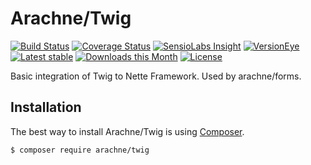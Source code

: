 Arachne/Twig
====

[![Build Status](https://img.shields.io/travis/Arachne/Twig.svg?style=flat-square)](https://travis-ci.org/Arachne/Twig)
[![Coverage Status](https://img.shields.io/coveralls/Arachne/Twig.svg?style=flat-square)](https://coveralls.io/github/Arachne/Twig)
[![SensioLabs Insight](https://img.shields.io/sensiolabs/i/9ae45ace-43df-4ee4-a4c3-6ab3d6f82022.svg?style=flat-square)](https://insight.sensiolabs.com/projects/9ae45ace-43df-4ee4-a4c3-6ab3d6f82022)
[![VersionEye](https://img.shields.io/versioneye/d/php/arachne:twig.svg?style=flat-square)](https://www.versioneye.com/php/arachne:twig)
[![Latest stable](https://img.shields.io/packagist/v/arachne/twig.svg?style=flat-square)](https://packagist.org/packages/arachne/twig)
[![Downloads this Month](https://img.shields.io/packagist/dm/arachne/twig.svg?style=flat-square)](https://packagist.org/packages/arachne/twig)
[![License](https://img.shields.io/badge/license-MIT-blue.svg?style=flat-square)](https://github.com/Arachne/Twig/blob/master/license.md)

Basic integration of Twig to Nette Framework. Used by arachne/forms.

Installation
----

The best way to install Arachne/Twig is using [Composer](http://getcomposer.org/).

```sh
$ composer require arachne/twig
```
